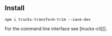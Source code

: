 ## Install

```
npm i trucks-transform-trim --save-dev
```

For the command line interface see [trucks-cli][].
